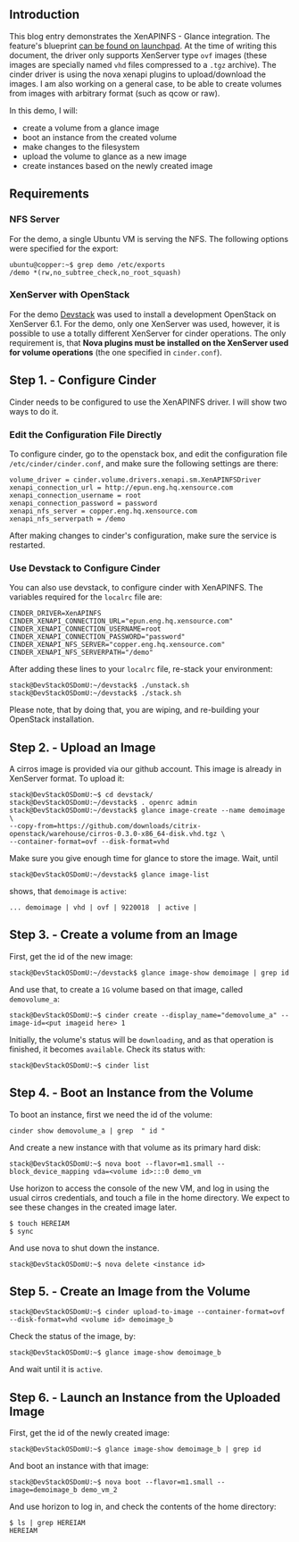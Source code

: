 ## Introduction

This blog entry demonstrates the XenAPINFS - Glance integration. The feature's blueprint
[can be found on launchpad](https://blueprints.launchpad.net/cinder/+spec/xenapinfs-glance-integration).
At the time of writing this document, the driver only supports XenServer type
`ovf` images (these images are specially named `vhd` files compressed to a `.tgz`
archive). The cinder driver is using the nova xenapi plugins to upload/download
the images. I am also working on a general case, to be able to create volumes
from images with arbitrary format (such as qcow or raw).

In this demo, I will:

- create a volume from a glance image
- boot an instance from the created volume
- make changes to the filesystem
- upload the volume to glance as a new image
- create instances based on the newly created image

## Requirements

### NFS Server
For the demo, a single Ubuntu VM is serving the NFS. The following options were
specified for the export:

    ubuntu@copper:~$ grep demo /etc/exports 
    /demo *(rw,no_subtree_check,no_root_squash)

### XenServer with OpenStack
For the demo [Devstack](https://github.com/openstack-dev/devstack) was used to
install a development OpenStack on XenServer 6.1. For the demo, only one
XenServer was used, however, it is possible to use a totally different 
XenServer for cinder operations. The only requirement is, that __Nova plugins must be installed on the
XenServer used for volume operations__ (the one specified in `cinder.conf`).

## Step 1. - Configure Cinder
Cinder needs to be configured to use the XenAPINFS driver. I will show two ways
to do it.

### Edit the Configuration File Directly
To configure cinder, go to the openstack box, and edit the configuration file
`/etc/cinder/cinder.conf`, and make sure the following settings are there:

    volume_driver = cinder.volume.drivers.xenapi.sm.XenAPINFSDriver
    xenapi_connection_url = http://epun.eng.hq.xensource.com
    xenapi_connection_username = root
    xenapi_connection_password = password
    xenapi_nfs_server = copper.eng.hq.xensource.com
    xenapi_nfs_serverpath = /demo

After making changes to cinder's configuration, make sure the service is restarted.

### Use Devstack to Configure Cinder
You can also use devstack, to configure cinder with XenAPINFS. The variables required
for the `localrc` file are:

    CINDER_DRIVER=XenAPINFS
    CINDER_XENAPI_CONNECTION_URL="epun.eng.hq.xensource.com"
    CINDER_XENAPI_CONNECTION_USERNAME=root
    CINDER_XENAPI_CONNECTION_PASSWORD="password"
    CINDER_XENAPI_NFS_SERVER="copper.eng.hq.xensource.com"
    CINDER_XENAPI_NFS_SERVERPATH="/demo"

After adding these lines to your `localrc` file, re-stack your environment:

    stack@DevStackOSDomU:~/devstack$ ./unstack.sh
    stack@DevStackOSDomU:~/devstack$ ./stack.sh

Please note, that by doing that, you are wiping, and re-building your OpenStack
installation.

## Step 2. - Upload an Image
A cirros image is provided via our github account. This image is already in 
XenServer format. To upload it:

    stack@DevStackOSDomU:~$ cd devstack/
    stack@DevStackOSDomU:~/devstack$ . openrc admin
    stack@DevStackOSDomU:~/devstack$ glance image-create --name demoimage \
    --copy-from=https://github.com/downloads/citrix-openstack/warehouse/cirros-0.3.0-x86_64-disk.vhd.tgz \
    --container-format=ovf --disk-format=vhd

Make sure you give enough time for glance to store the image. Wait, until

    stack@DevStackOSDomU:~/devstack$ glance image-list

shows, that `demoimage` is `active`:

    ... demoimage | vhd | ovf | 9220018  | active |


## Step 3. - Create a volume from an Image
First, get the id of the new image:

    stack@DevStackOSDomU:~/devstack$ glance image-show demoimage | grep id

And use that, to create a `1G` volume based on that image, called `demovolume_a`:

    stack@DevStackOSDomU:~$ cinder create --display_name="demovolume_a" --image-id=<put imageid here> 1

Initially, the volume's status will be `downloading`, and as that operation is
finished, it becomes `available`. Check its status with:

    stack@DevStackOSDomU:~$ cinder list

## Step 4. - Boot an Instance from the Volume
To boot an instance, first we need the id of the volume:

    cinder show demovolume_a | grep  " id "

And create a new instance with that volume as its primary hard disk:

    stack@DevStackOSDomU:~$ nova boot --flavor=m1.small --block_device_mapping vda=<volume id>:::0 demo_vm

Use horizon to access the console of the new VM, and log in using the usual
cirros credentials, and touch a file in the home directory. We expect to see
these changes in the created image later.

    $ touch HEREIAM
    $ sync

And use nova to shut down the instance.

    stack@DevStackOSDomU:~$ nova delete <instance id>

## Step 5. - Create an Image from the Volume

    stack@DevStackOSDomU:~$ cinder upload-to-image --container-format=ovf --disk-format=vhd <volume id> demoimage_b

Check the status of the image, by:

    stack@DevStackOSDomU:~$ glance image-show demoimage_b

And wait until it is `active`.

## Step 6. - Launch an Instance from the Uploaded Image
First, get the id of the newly created image:

    stack@DevStackOSDomU:~$ glance image-show demoimage_b | grep id

And boot an instance with that image:

    stack@DevStackOSDomU:~$ nova boot --flavor=m1.small --image=demoimage_b demo_vm_2

And use horizon to log in, and check the contents of the home directory:

    $ ls | grep HEREIAM
    HEREIAM
